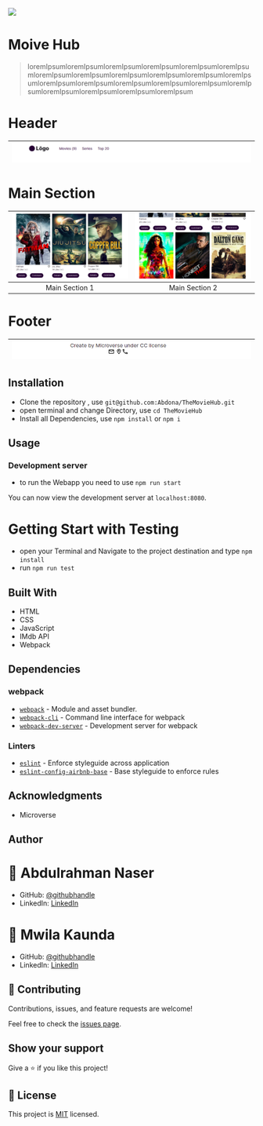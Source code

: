 ![](https://img.shields.io/badge/Microverse-blueviolet)

# Moive Hub

> loremIpsumloremIpsumloremIpsumloremIpsumloremIpsumloremIpsumloremIpsumloremIpsumloremIpsumloremIpsumloremIpsumloremIpsumloremIpsumloremIpsumloremIpsumloremIpsumloremIpsumloremIpsumloremIpsumloremIpsumloremIpsumloremIpsum
> 
# Header

| ![screenshot](./src/Images/Header.png)|
| :------------: |

# Main Section

| ![screenshot](./src/Images/mainsection1.png) | ![screenshot](./src/Images/mainsection2.png) |
| :------------: |:------------: |
|  Main Section 1 | Main Section 2

# Footer

| ![screenshot](./src/Images/Footer.png) |
| :------------: |


## Installation

- Clone the repository , use  `git@github.com:Abdona/TheMovieHub.git` 
- open terminal and change Directory, use `cd TheMovieHub`
- Install all Dependencies, use `npm install` or `npm i`

## Usage

### Development server
- to run the Webapp you need to use `npm run start`

You can now view the development server at `localhost:8080`.

# Getting Start with Testing

- open your Terminal and Navigate to the project destination and type `npm install`
- run `npm run test`

## Built With

- HTML
- CSS
- JavaScript
- IMdb API
- Webpack

## Dependencies

### webpack

- [`webpack`](https://github.com/webpack/webpack) - Module and asset bundler.
- [`webpack-cli`](https://github.com/webpack/webpack-cli) - Command line interface for webpack
- [`webpack-dev-server`](https://github.com/webpack/webpack-dev-server) - Development server for webpack
  
### Linters

- [`eslint`](https://github.com/eslint/eslint) - Enforce styleguide across application
- [`eslint-config-airbnb-base`](https://github.com/airbnb/javascript/tree/master/packages/eslint-config-airbnb-base) - Base styleguide to enforce rules

## Acknowledgments

- Microverse

## Author

# 👤 Abdulrahman Naser
- GitHub: [@githubhandle](https://github.com/Abdona)
- LinkedIn: [LinkedIn](https://www.linkedin.com/in/abdulrahman-nasser-2b7173131/)
  
# 👤 Mwila Kaunda
- GitHub: [@githubhandle](https://github.com/softwareengineermwi)
- LinkedIn: [LinkedIn]()

## 🤝 Contributing

Contributions, issues, and feature requests are welcome!

Feel free to check the [issues page](https://github.com/Abdona/TheMovieHub/issues).

## Show your support

Give a ⭐️ if you like this project!

## 📝 License

This project is [MIT]() licensed.
